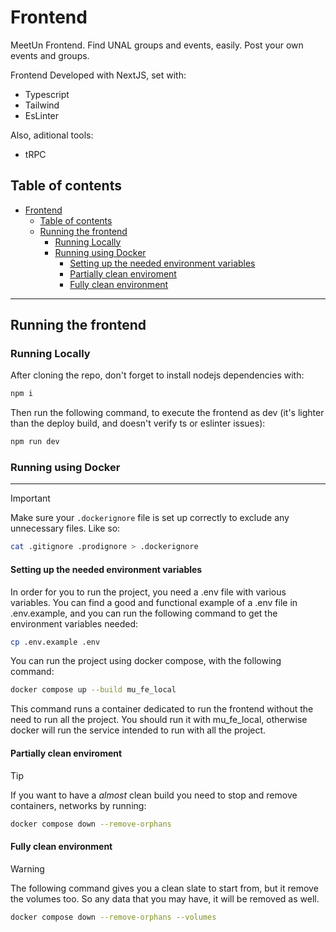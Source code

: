 # Frontend

MeetUn Frontend. Find UNAL groups and events, easily. Post your own events and groups.

Frontend Developed with NextJS, set with:

- Typescript
- Tailwind
- EsLinter

Also, aditional tools:

- tRPC

## Table of contents

- [Frontend](#frontend)
  - [Table of contents](#table-of-contents)
  - [Running the frontend](#running-the-frontend)
    - [Running Locally](#running-locally)
    - [Running using Docker](#running-using-docker)
      - [Setting up the needed environment variables](#setting-up-the-needed-environment-variables)
      - [Partially clean enviroment](#partially-clean-enviroment)
      - [Fully clean environment](#fully-clean-environment)

---

## Running the frontend

### Running Locally

After cloning the repo, don't forget to install nodejs dependencies with:

```sh
npm i
```

Then run the following command, to execute the frontend as dev (it's lighter than the deploy build, and doesn't verify ts or eslinter issues):

```sh
npm run dev
```

### Running using Docker

---

> [!IMPORTANT]
> Make sure your `.dockerignore` file is set up correctly to exclude any
> unnecessary files. Like so:

```sh
cat .gitignore .prodignore > .dockerignore
```

#### Setting up the needed environment variables

In order for you to run the project, you need a .env file with various variables.
You can find a good and functional example of a .env file in .env.example, and you
can run the following command to get the environment variables needed:

```sh
cp .env.example .env
```

You can run the project using docker compose, with the following command:

```sh
docker compose up --build mu_fe_local
```

This command runs a container dedicated to run the frontend without the need to run all the project. You should run it with mu_fe_local, otherwise docker will run the service intended to run with all the project.

#### Partially clean enviroment

> [!TIP]
> If you want to have a _almost_ clean build you need to stop
> and remove containers, networks by running:

```sh
docker compose down --remove-orphans
```

#### Fully clean environment

> [!WARNING]
> The following command gives you a clean slate to start from, but it
> remove the volumes too. So any data that you may have, it will be
> removed as well.

```sh
docker compose down --remove-orphans --volumes
```
